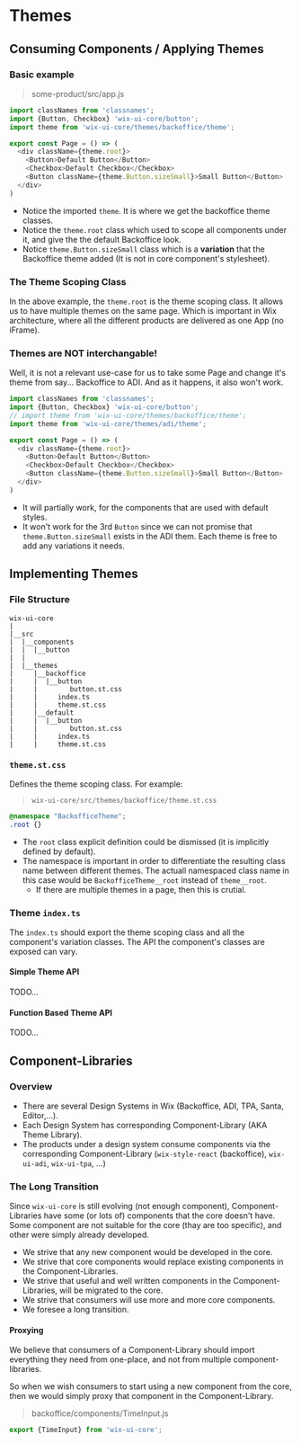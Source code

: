 # Themes

## Consuming Components / Applying Themes

### Basic example

> some-product/src/app.js

```js
import classNames from 'classnames';
import {Button, Checkbox} 'wix-ui-core/button';
import theme from 'wix-ui-core/themes/backoffice/theme';

export const Page = () => (
  <div className={theme.root}>
    <Button>Default Button</Button>
    <Checkbox>Default Checkbox</Checkbox>
    <Button className={theme.Button.sizeSmall}>Small Button</Button>
  </div>
)
```

- Notice the imported `theme`. It is where we get the backoffice theme classes.
- Notice the `theme.root` class which used to scope all components under it, and give the the default Backoffice look.
- Notice `theme.Button.sizeSmall` class which is a **variation** that the Backoffice theme added (It is not in core component's stylesheet).

### The Theme Scoping Class

In the above example, the `theme.root` is the theme scoping class.
It allows us to have multiple themes on the same page. Which is important in Wix architecture, where all the different products are delivered as one App (no iFrame).

### Themes are NOT interchangable!

Well, it is not a relevant use-case for us to take some Page and change it's theme from say... Backoffice to ADI. And as it happens, it also won't work.

```js
import classNames from 'classnames';
import {Button, Checkbox} 'wix-ui-core/button';
// import theme from 'wix-ui-core/themes/backoffice/theme';
import theme from 'wix-ui-core/themes/adi/theme';

export const Page = () => (
  <div className={theme.root}>
    <Button>Default Button</Button>
    <Checkbox>Default Checkbox</Checkbox>
    <Button className={theme.Button.sizeSmall}>Small Button</Button>
  </div>
)
```

- It will partially work, for the components that are used with default styles.
- It won't work for the 3rd `Button` since we can not promise that `theme.Button.sizeSmall` exists in the ADI them. Each theme is free to add any variations it needs.

## Implementing Themes

### File Structure

```
wix-ui-core
|
|__src
|  |__components
|  |  |__button
|  |
|  |__themes
|     |__backoffice
|     |  |__button
|     |        button.st.css
|     |     index.ts
|     |     theme.st.css
|     |__default
|     |  |__button
|     |        button.st.css
|     |     index.ts
|     |     theme.st.css
```

### `theme.st.css`

Defines the theme scoping class.
For example:
> `wix-ui-core/src/themes/backoffice/theme.st.css`

```css
@namespace "BackofficeTheme";
.root {}
```

- The `root` class explicit definition could be dismissed (it is implicitly defined by default).
- The namespace is important in order to differentiate the resulting class name between different themes. The actuall namespaced class name in this case would be `BackofficeTheme__root` instead of `theme__root`.
  - If there are multiple themes in a page, then this is crutial.

### Theme `index.ts`

The `index.ts` should export the theme scoping class and all the component's variation classes.
The API the component's classes are exposed can vary.

#### Simple Theme API

TODO...

#### Function Based Theme API

TODO...

## Component-Libraries

### Overview

- There are several Design Systems in Wix (Backoffice, ADI, TPA, Santa, Editor,...).
- Each Design System has corresponding Component-Library (AKA Theme Library).
- The products under a design system consume components via the corresponding Component-Library (`wix-style-react` (backoffice), `wix-ui-adi`, `wix-ui-tpa`, ...)

### The Long Transition

Since `wix-ui-core` is still evolving (not enough component), Component-Libraries have some (or lots of) components that the core doesn't have. Some component are not suitable for the core (thay are too specific), and other were simply already developed.

- We strive that any new component would be developed in the core.
- We strive that core components would replace existing components in the Component-Libraries.
- We strive that useful and well written components in the Component-Libraries, will be migrated to the core.
- We strive that consumers will use more and more core components.
- We foresee a long transition.

#### Proxying

We believe that consumers of a Component-Library should import everything they need from one-place, and not from multiple component-libraries.

So when we wish consumers to start using a new component from the core, then we would simply proxy that component in the Component-Library.

> backoffice/components/TimeInput.js

```js
export {TimeInput} from 'wix-ui-core';
```